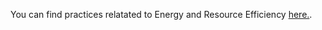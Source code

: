 You can find practices relatated to Energy and Resource Efficiency [here.](https://github.com/Green-Software-Foundation/patterns/tree/main/docs/catalog/cloud).
